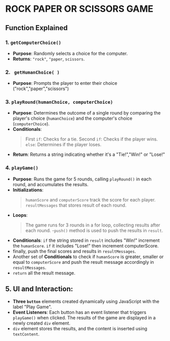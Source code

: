 # ROCK PAPER OR SCISSORS GAME

## Function Explained 

### 1.  `getComputerChoice()`
- **Purpose**: Randomly selects a choice for the computer.
- **Returns**: `"rock"`, `"paper`, `scissors`.

### 2. ` getHumanChoice( )` 
- **Purpose**: Prompts the player to enter their choice ("rock","paper","scissors")


### 3. `playRound(humanChoice, computerChoice)`
- **Purpose**:  Determines the outcome of a single round by comparing the player's choice (`humanChoice`) and the computer's choice (`computerChoice`).
- **Conditionals**: 
    >First `if`: Checks for a tie.
    >Second `if`: Checks if the player wins.
    >`else`: Determines if the player loses.
- **Return**: Returns a string indicating whether it's a "Tie!","Win!" or "Lose!" 

### 4. `playGame()`
- **Purpose**: Runs the game for 5 rounds, calling `playRound()` in each round, and accumulates the results.
- **Initializations**:
    > `humanScore` and `computerScore` track the score for each player.
    > `resultMessages` that stores result of each round.
- **Loops**:
    >The game runs for 3 rounds in a for loop, collecting results after each round.
-`push()` method is used to push the results in `result`.
- **Conditionals**: `if` the string stored in `result` includes "Win!" increment the `humanScore`. `if` it includes "Lose!" then increment computerScore.
- finally, push the final scores and results in `resultMessages`.
- Another set of **Conditionals** to check if `humanScore` is greater, smaller or equal to `computerScore` and push the result message accordingly in `resultMessages`. 
- `return` all the result message.

## 5. UI and Interaction:

- **Three `button`** elements created dynamically using JavaScript with the label "Play Game".
- **Event Listeners**: Each button has an event listener that triggers `playGame()` when clicked. The results of the game are displayed in a newly created `div` element.
- `div` element stores the results, and the content is inserted using `textContent`.





